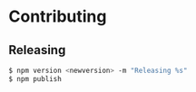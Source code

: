 # Contributing

## Releasing
``` bash
$ npm version <newversion> -m "Releasing %s"
$ npm publish
```
